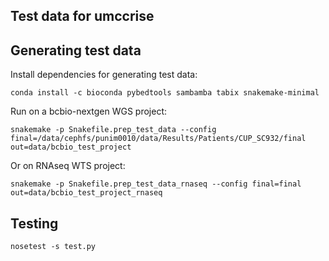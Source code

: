 Test data for umccrise
----------------------------------------------------------------------------

## Generating test data

Install dependencies for generating test data:

```
conda install -c bioconda pybedtools sambamba tabix snakemake-minimal
```

Run on a bcbio-nextgen WGS project:

```
snakemake -p Snakefile.prep_test_data --config final=/data/cephfs/punim0010/data/Results/Patients/CUP_SC932/final out=data/bcbio_test_project
```

Or on RNAseq WTS project:

```
snakemake -p Snakefile.prep_test_data_rnaseq --config final=final out=data/bcbio_test_project_rnaseq
```

## Testing

```
nosetest -s test.py
```